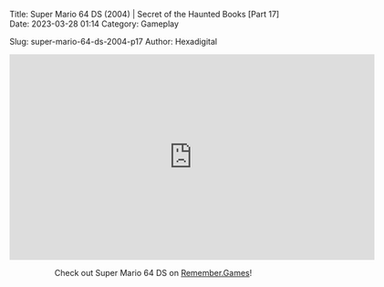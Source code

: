 Title: Super Mario 64 DS (2004) | Secret of the Haunted Books [Part 17]
Date: 2023-03-28 01:14
Category: Gameplay

Slug: super-mario-64-ds-2004-p17
Author: Hexadigital

<center><iframe src="https://www.youtube.com/embed/Y7F57IY8uMY?feature=oembed" allow="accelerometer; autoplay; encrypted-media; gyroscope; picture-in-picture" width="640" height="360" frameborder="0"></iframe>

Check out Super Mario 64 DS on [Remember.Games](https://remember.games/game/2250/super-mario-64-ds/)!</center>